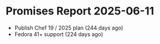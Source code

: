 # Promises Report 2025-06-11

- Publish Chef 19 / 2025 plan (244 days ago)
- Fedora 41+ support (224 days ago)
